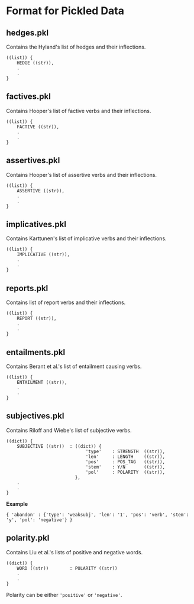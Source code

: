 # Format for Pickled Data

## hedges.pkl

Contains the Hyland's list of hedges and their inflections.

```
((list)) {
    HEDGE ((str)), 
    .
    .
}
```

## factives.pkl

Contains Hooper's list of factive verbs and their inflections.

```
((list)) {
    FACTIVE ((str)), 
    .
    .
}
```

## assertives.pkl

Contains Hooper's list of assertive verbs and their inflections.

```
((list)) {
    ASSERTIVE ((str)), 
    .
    .
}
```

## implicatives.pkl

Contains Karttunen's list of implicative verbs and their inflections.

```
((list)) {
    IMPLICATIVE ((str)), 
    .
    .
}
```

## reports.pkl

Contains list of report verbs and their inflections.

```
((list)) {
    REPORT ((str)), 
    .
    .
}
```

## entailments.pkl

Contains Berant et al.'s list of entailment causing verbs.

```
((list)) {
    ENTAILMENT ((str)), 
    .
    .
}
```

## subjectives.pkl

Contains Riloff and Wiebe's list of subjective verbs.

```
((dict)) {
    SUBJECTIVE ((str))  : ((dict)) {
                              'type'    : STRENGTH  ((str)), 
                              'len'     : LENGTH    ((str)), 
                              'pos'     : POS_TAG   ((str)), 
                              'stem'    : Y/N       ((str)),
                              'pol'     : POLARITY  ((str)), 
                          }, 
    .
    .
}
```
**Example**

`{ 'abandon' : {'type': 'weaksubj', 'len': '1', 'pos': 'verb', 'stem': 'y', 'pol': 'negative'} }`

## polarity.pkl

Contains Liu et al.'s lists of positive and negative words.

```
((dict)) {
    WORD ((str))        : POLARITY ((str))
    .
    .
}
```

Polarity can be either `'positive'` or `'negative'`.